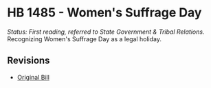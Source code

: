 # HB 1485 - Women's Suffrage Day
*Status: First reading, referred to State Government & Tribal Relations.*
Recognizing Women's Suffrage Day as a legal holiday.

## Revisions
* [Original Bill](1/)
